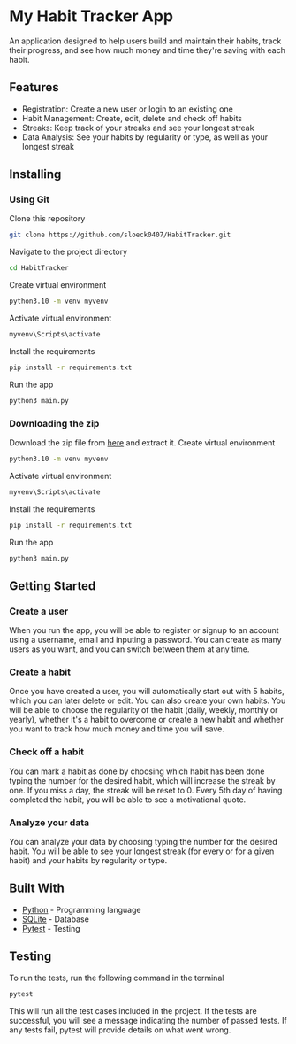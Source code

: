 # My Habit Tracker App
An application designed to help users build and maintain their habits, track their progress, and see how much money and time they're saving with each habit.

## Features
* Registration: Create a new user or login to an existing one
* Habit Management: Create, edit, delete and check off habits
* Streaks: Keep track of your streaks and see your longest streak
* Data Analysis: See your habits by regularity or type, as well as your longest streak

## Installing

### Using Git
Clone this repository
```bash
git clone https://github.com/sloeck0407/HabitTracker.git
```
Navigate to the project directory
```bash
cd HabitTracker
```
Create virtual environment
```bash
python3.10 -m venv myvenv
```
Activate virtual environment
```bash
myvenv\Scripts\activate
```
Install the requirements
```bash
pip install -r requirements.txt
```
Run the app
```bash
python3 main.py
```

### Downloading the zip
Download the zip file from [here](https://github.com/sloeck0407/HabitTracker) and extract it.
Create virtual environment
```bash
python3.10 -m venv myvenv
```
Activate virtual environment
```bash
myvenv\Scripts\activate
```
Install the requirements
```bash
pip install -r requirements.txt
```
Run the app
```bash
python3 main.py
```

## Getting Started
### Create a user
When you run the app, you will be able to register or signup to an account using a username, email and inputing a password. You can create as many users as you want, and you can switch between them at any time.

### Create a habit
Once you have created a user, you will automatically start  out with 5 habits, which you can later delete or edit. You can also create your own habits. You will be able to choose the regularity of the habit (daily, weekly, monthly or yearly), whether it's a habit to overcome or create a new habit and whether you want to track how much money and time you will save. 

### Check off a habit
You can mark a habit as done by choosing which habit has been done typing the number for the desired habit, which will increase the streak by one. If you miss a day, the streak will be reset to 0. Every 5th day of having completed the habit, you will be able to see a motivational quote.

### Analyze your data
You can analyze your data by choosing typing the number for the desired habit. You will be able to see your longest streak (for every or for a given habit) and your habits by regularity or type. 

## Built With
* [Python](https://www.python.org/) - Programming language
* [SQLite](https://www.sqlite.org/index.html) - Database
* [Pytest](https://docs.pytest.org/en/stable/) - Testing

## Testing
To run the tests, run the following command in the terminal
```bash
pytest
```
This will run all the test cases included in the project. If the tests are successful, you will see a message indicating the number of passed tests. If any tests fail, pytest will provide details on what went wrong.


